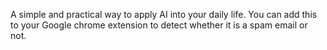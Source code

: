 A simple and practical way to apply AI into your daily life. You can add this to your Google chrome extension to detect whether it is a spam email or not.

